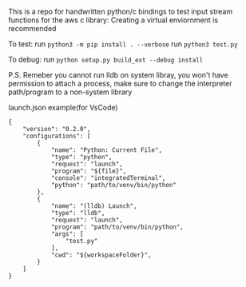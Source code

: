 This is a repo for handwritten python/c bindings to test input stream functions for the aws c library:
Creating a virtual enviornment is recommended

To test:
run `python3 -m pip install . --verbose`
run `python3 test.py`

To debug:
run `python setup.py build_ext --debug install`

P.S. Remeber you cannot run lldb on system libray, you won't have permission to attach a process, make sure to change the interpreter path/program to a non-system library

launch.json example(for VsCode)
```
{
    "version": "0.2.0",
    "configurations": [
        {
            "name": "Python: Current File",
            "type": "python",
            "request": "launch",
            "program": "${file}",
            "console": "integratedTerminal",
            "python": "path/to/venv/bin/python"
        },
        {
            "name": "(lldb) Launch",
            "type": "lldb",
            "request": "launch",
            "program": "path/to/venv/bin/python",
            "args": [
                "test.py"
            ],
            "cwd": "${workspaceFolder}",
        }
    ]
}
```